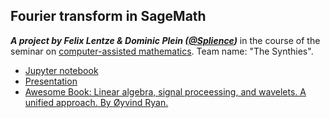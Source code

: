 ## Fourier transform in SageMath

**_A project by Felix Lentze & Dominic Plein ([@Splience](https://youtube.com/@splience))_** in the course of the seminar on [computer-assisted mathematics](https://matematiflo.github.io/SoSe_2024/CompAssistedMath2024.html). Team name: "The Synthies".

- [Jupyter notebook](./src/fourier.ipynb)
- [Presentation](http://files.splines.me/d/7fbf07c65d8d40188f1d/)
- [Awesome Book: Linear algebra, signal proceessing, and wavelets. A unified approach. By Øyvind Ryan.](https://www.uio.no/studier/emner/matnat/math/nedlagte-emner/MAT-INF2360/v15/kompendium/)
